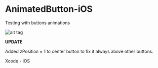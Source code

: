 # AnimatedButton-iOS
Testing with buttons animations

![alt tag](https://media.giphy.com/media/xUPGcxYSJrVvyCTahi/source.gif)


**UPDATE**

Added zPosition = 1 to center button to fix it always above other buttons.

Xcode - iOS
